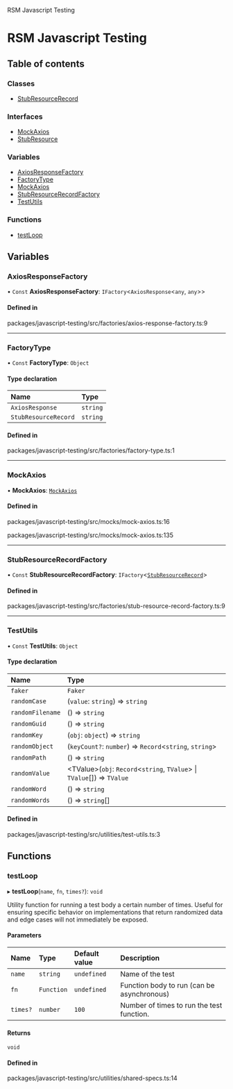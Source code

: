 RSM Javascript Testing

# RSM Javascript Testing

## Table of contents

### Classes

- [StubResourceRecord](classes/StubResourceRecord.md)

### Interfaces

- [MockAxios](interfaces/MockAxios.md)
- [StubResource](interfaces/StubResource.md)

### Variables

- [AxiosResponseFactory](README.md#axiosresponsefactory)
- [FactoryType](README.md#factorytype)
- [MockAxios](README.md#mockaxios)
- [StubResourceRecordFactory](README.md#stubresourcerecordfactory)
- [TestUtils](README.md#testutils)

### Functions

- [testLoop](README.md#testloop)

## Variables

### AxiosResponseFactory

• `Const` **AxiosResponseFactory**: `IFactory`<`AxiosResponse`<`any`, `any`\>\>

#### Defined in

packages/javascript-testing/src/factories/axios-response-factory.ts:9

___

### FactoryType

• `Const` **FactoryType**: `Object`

#### Type declaration

| Name | Type |
| :------ | :------ |
| `AxiosResponse` | `string` |
| `StubResourceRecord` | `string` |

#### Defined in

packages/javascript-testing/src/factories/factory-type.ts:1

___

### MockAxios

• **MockAxios**: [`MockAxios`](README.md#mockaxios)

#### Defined in

packages/javascript-testing/src/mocks/mock-axios.ts:16

packages/javascript-testing/src/mocks/mock-axios.ts:135

___

### StubResourceRecordFactory

• `Const` **StubResourceRecordFactory**: `IFactory`<[`StubResourceRecord`](classes/StubResourceRecord.md)\>

#### Defined in

packages/javascript-testing/src/factories/stub-resource-record-factory.ts:9

___

### TestUtils

• `Const` **TestUtils**: `Object`

#### Type declaration

| Name | Type |
| :------ | :------ |
| `faker` | `Faker` |
| `randomCase` | (`value`: `string`) => `string` |
| `randomFilename` | () => `string` |
| `randomGuid` | () => `string` |
| `randomKey` | (`obj`: `object`) => `string` |
| `randomObject` | (`keyCount?`: `number`) => `Record`<`string`, `string`\> |
| `randomPath` | () => `string` |
| `randomValue` | <TValue\>(`obj`: `Record`<`string`, `TValue`\> \| `TValue`[]) => `TValue` |
| `randomWord` | () => `string` |
| `randomWords` | () => `string`[] |

#### Defined in

packages/javascript-testing/src/utilities/test-utils.ts:3

## Functions

### testLoop

▸ **testLoop**(`name`, `fn`, `times?`): `void`

Utility function for running a test body a certain number of times. Useful for ensuring specific
behavior on implementations that return randomized data and edge cases will not immediately be
exposed.

#### Parameters

| Name | Type | Default value | Description |
| :------ | :------ | :------ | :------ |
| `name` | `string` | `undefined` | Name of the test |
| `fn` | `Function` | `undefined` | Function body to run (can be asynchronous) |
| `times?` | `number` | `100` | Number of times to run the test function. |

#### Returns

`void`

#### Defined in

packages/javascript-testing/src/utilities/shared-specs.ts:14
